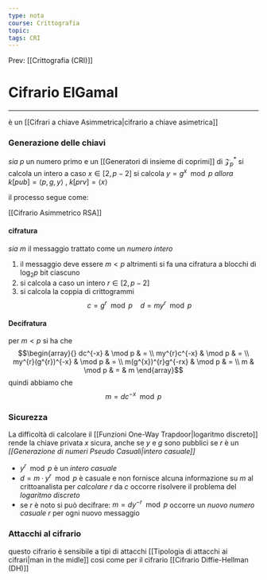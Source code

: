 ```yaml
---
type: nota
course: Crittografia
topic: 
tags: CRI
---
```


Prev: [[Crittografia (CRI)]]

# Cifrario ElGamal
---
è un [[Cifrari a chiave Asimmetrica|cifrario a chiave asimetrica]] 

### Generazione delle chiavi
_sia_ $p$ un numero primo e un [[Generatori di insieme di coprimi]] di $\mathcal{Z}^{*}_{p}$ 
si calcola un intero a caso $x\in [2,p-2]$
si calcola $y=g^{x}\mod p$
_allora_ $k[pub]=\langle p,g,y\rangle \ ,\  k[prv]=\langle x\rangle$ 

il processo segue come:

[[Cifrario Asimmetrico RSA]]

#### cifratura
_sia_ $m$ il messaggio trattato come un _numero intero_
1. il messaggio deve essere $m<p$ altrimenti si fa una cifratura a blocchi di $\log_{2}p$ bit ciascuno
2. si calcola a caso un intero $r \in [2,p-2]$
3. si calcola la coppia di crittogrammi $$c= g^{r}\mod  p \ \ \ \ d=my^{r}\mod  p$$
#### Decifratura
per $m<p$ si ha che 
$$\begin{array}{}
 dc^{-x}  & \mod   p  & = \\
my^{r}c^{-x}  & \mod  p  & = \\
my^{r}(g^{r})^{-x} & \mod  p  & = \\
m(g^{x})^{r}g^{-rx} & \mod   p & = \\
m  & \mod  p  & = & m
\end{array}$$
quindi abbiamo che 
$$m=dc^{-x}\mod   p$$

### Sicurezza
La difficoltà di calcolare il [[Funzioni One-Way Trapdoor|logaritmo discreto]] rende la chiave privata $x$ sicura, anche se $y$ e $g$ sono pubblici 
se $r$ è un _[[Generazione di numeri Pseudo Casuali|intero casuale]]_ 
- $y^{r} \mod p$ è un _intero casuale_ 
- $d = m·y^{r} \mod p$ è casuale e non fornisce alcuna informazione su $m$ al crittoanalista 
 per _calcolare_ $r$ da $c$ occorre risolvere il problema del _logaritmo discreto_ 
- se $r$ è noto si può decifrare: $m = d y^{-r} \mod p$ 
 occorre un _nuovo numero casuale_ $r$ per ogni nuovo messaggio



### Attacchi al cifrario
questo cifrario è sensibile a tipi di attacchi [[Tipologia di attacchi ai cifrari|man in the midle]]
cosi come per il cifrario [[Cifrario Diffie-Hellman (DH)]]